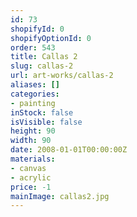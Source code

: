 ```yaml
---
id: 73
shopifyId: 0
shopifyOptionId: 0
order: 543
title: Callas 2
slug: callas-2
url: art-works/callas-2
aliases: []
categories:
- painting
inStock: false
isVisible: false
height: 90
width: 90
date: 2008-01-01T00:00:00Z
materials:
- canvas
- acrylic
price: -1
mainImage: callas2.jpg
---
```

